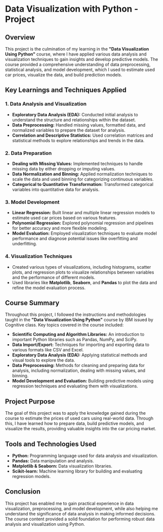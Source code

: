 # Data Visualization with Python - Project

## Overview

This project is the culmination of my learning in the **"Data Visualization Using Python"** course, where I have applied various data analysis and visualization techniques to gain insights and develop predictive models. The course provided a comprehensive understanding of data preprocessing, statistical analysis, and model development, which I used to estimate used car prices, visualize the data, and build prediction models.

## Key Learnings and Techniques Applied

### 1. **Data Analysis and Visualization**
   - **Exploratory Data Analysis (EDA):** Conducted initial analysis to understand the structure and relationships within the dataset.
   - **Data Preprocessing:** Handled missing values, formatted data, and normalized variables to prepare the dataset for analysis.
   - **Correlation and Descriptive Statistics:** Used correlation matrices and statistical methods to explore relationships and trends in the data.

### 2. **Data Preparation**
   - **Dealing with Missing Values:** Implemented techniques to handle missing data by either dropping or imputing values.
   - **Data Normalization and Binning:** Applied normalization techniques to scale the data and used binning for categorizing continuous variables.
   - **Categorical to Quantitative Transformation:** Transformed categorical variables into quantitative data for analysis.

### 3. **Model Development**
   - **Linear Regression:** Built linear and multiple linear regression models to estimate used car prices based on various features.
   - **Polynomial Regression:** Explored polynomial regression and pipelines for better accuracy and more flexible modeling.
   - **Model Evaluation:** Employed visualization techniques to evaluate model performance and diagnose potential issues like overfitting and underfitting.

### 4. **Visualization Techniques**
   - Created various types of visualizations, including histograms, scatter plots, and regression plots to visualize relationships between variables and the performance of different models.
   - Used libraries like **Matplotlib**, **Seaborn**, and **Pandas** to plot the data and refine the model evaluation process.

## Course Summary

Throughout this project, I followed the instructions and methodologies taught in the **"Data Visualization Using Python"** course by IBM issued by Cognitive class. Key topics covered in the course included:

- **Scientific Computing and Algorithm Libraries:** An introduction to important Python libraries such as Pandas, NumPy, and SciPy.
- **Data Import/Export:** Techniques for importing and exporting data to various formats like CSV and Excel.
- **Exploratory Data Analysis (EDA):** Applying statistical methods and visual tools to explore the data.
- **Data Preprocessing:** Methods for cleaning and preparing data for analysis, including normalization, dealing with missing values, and binning.
- **Model Development and Evaluation:** Building predictive models using regression techniques and evaluating them with visualizations.

## Project Purpose

The goal of this project was to apply the knowledge gained during the course to estimate the prices of used cars using real-world data. Through this, I have learned how to prepare data, build predictive models, and visualize the results, providing valuable insights into the car pricing market.

## Tools and Technologies Used

- **Python:** Programming language used for data analysis and visualization.
- **Pandas:** Data manipulation and analysis.
- **Matplotlib & Seaborn:** Data visualization libraries.
- **Scikit-learn:** Machine learning library for building and evaluating regression models.

## Conclusion

This project has enabled me to gain practical experience in data visualization, preprocessing, and model development, while also helping me understand the significance of data analysis in making informed decisions. The course content provided a solid foundation for performing robust data analysis and visualization using Python.
